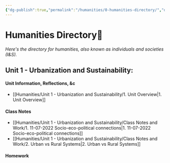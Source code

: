 ```yaml
---
{"dg-publish":true,"permalink":"/humanities/0-humanities-directory/","dgHomeLink":true,"dgPassFrontmatter":true}
---
```


# Humanities Directory🧭
*Here's the directory for humanities, also known as individuals and societies (I&S).*

## Unit 1 - Urbanization and Sustainability:
#### Unit Information, Reflections, &c
- [[Humanities/Unit 1 - Urbanization and Sustainability/1. Unit Overview|1. Unit Overview]]

#### Class Notes
- [[Humanities/Unit 1 - Urbanization and Sustainability/Class Notes and Work/1. 11-07-2022 Socio-eco-political connections|1. 11-07-2022 Socio-eco-political connections]]
- [[Humanities/Unit 1 - Urbanization and Sustainability/Class Notes and Work/2. Urban vs Rural Systems|2. Urban vs Rural Systems]]

#### Homework
